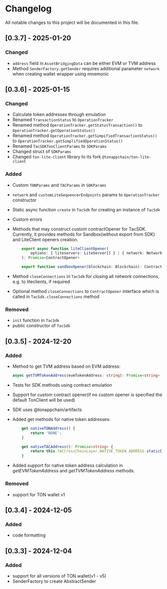 # Changelog

All notable changes to this project will be documented in this file.

## [0.3.7] - 2025-01-20

### Changed

- `address` field in `AssetBridgingData` can be either EVM or TVM address
- Method `SenderFactory.getSender` requires additional parameter `network` when creating wallet wrapper using mnemonic

## [0.3.6] - 2025-01-15

### Changed

- Calculate token addresses through emulation
- Renamed `TransactionStatus` to `OperationTracker`
- Renamed method `OperationTracker.getStatusTransaction()` to `OperationTracker.getOperationStatus()`
- Renamed method `OperationTracker.getSimpifiedTransactionStatus()` to `OperationTracker.getSimplifiedOperationStatus()`
- Renamed `TacSDKTonClientParams` to `SDKParams`
- Changed struct of `SDKParams`
- Changed `ton-lite-client` library to its fork `@tonappchain/ton-lite-client`

### Added

- Custom `TONParams` and `TACParams` in `SDKParams`
- `network` and `customLiteSequencerEndpoints` params to `OperationTracker` constructor
- Static async function `create` in `TacSdk` for creating an instance of `TacSdk`
- Custom errors
- Methods that may construct custom contractOpener for TacSDK. Currently, it provides methods for Sandbox(without export from SDK) and LiteClient openers creation.

    ```typescript
        export async function liteClientOpener(
            options: { liteservers: LiteServer[] } | { network: Network },
        ): Promise<ContractOpener>

        export function sandboxOpener(blockchain: Blockchain): ContractOpener;
    ```
- Method `closeConnections` in `TacSdk` for closing all network connections, e.g. to liteclients, if required
- Optional method `closeConnections` to `ContractOpener` interface which is called in `TacSdk.closeConnections` method

### Removed

- `init` function in `TacSdk`
- public constructor of `TacSdk`


## [0.3.5] - 2024-12-20

### Added

- Method to get TVM address based on EVM address:
    
    ```typescript
    async getTVMTokenAddress(evmTokenAddress: string): Promise<string> 
    ```

- Tests for SDK methods using contract emulation

- Support for custom contract opener(if no custom opener is specified the default TonClient will be used)

- SDK uses @tonappchain/artifacts

- Added get methods for native token addresses:

    ```typescript
        get nativeTONAddress() {
            return 'NONE';
        }

        get nativeTACAddress(): Promise<string> {
            return this.TACCrossChainLayer.NATIVE_TOKEN_ADDRESS.staticCall();
        }
    ```

- Added support for native token address calculation in *getEVMTokenAddress* and *getTVMTokenAddress* methods.

### Removed

- support for TON wallet v1

## [0.3.4] - 2024-12-05

### Added

- code formatting

## [0.3.3] - 2024-12-04

### Added

- support for all versions of TON wallet(v1 - v5)
- SenderFactory to create AbstractSender
